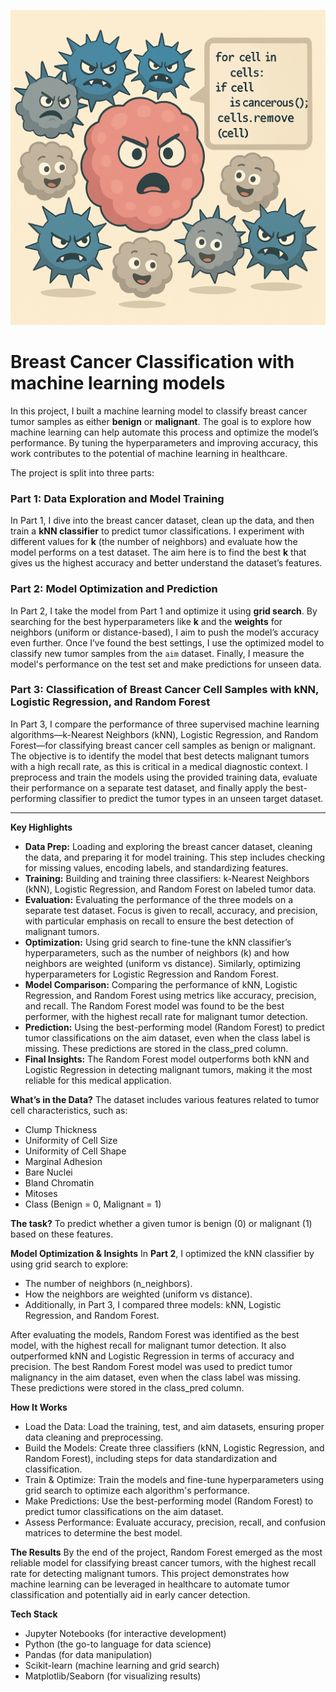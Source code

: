 ![Distribution plot](./ChatGPT%20Image%20Apr%2012%2C%202025%2C%2001_26_58%20PM.png)


# Breast Cancer Classification with machine learning models

In this project, I built a machine learning model to classify breast cancer tumor samples as either **benign** or **malignant**. The goal is to explore how machine learning can help automate this process and optimize the model’s performance. By tuning the hyperparameters and improving accuracy, this work contributes to the potential of machine learning in healthcare.

The project is split into three parts:

### **Part 1: Data Exploration and Model Training**
In Part 1, I dive into the breast cancer dataset, clean up the data, and then train a **kNN classifier** to predict tumor classifications. I experiment with different values for **k** (the number of neighbors) and evaluate how the model performs on a test dataset. The aim here is to find the best **k** that gives us the highest accuracy and better understand the dataset’s features.

### **Part 2: Model Optimization and Prediction**
In Part 2, I take the model from Part 1 and optimize it using **grid search**. By searching for the best hyperparameters like **k** and the **weights** for neighbors (uniform or distance-based), I aim to push the model’s accuracy even further. Once I’ve found the best settings, I use the optimized model to classify new tumor samples from the `aim` dataset. Finally, I measure the model's performance on the test set and make predictions for unseen data.

### Part 3: Classification of Breast Cancer Cell Samples with kNN, Logistic Regression, and Random Forest
In Part 3, I compare the performance of three supervised machine learning algorithms—k-Nearest Neighbors (kNN), Logistic Regression, and Random Forest—for classifying breast cancer cell samples as benign or malignant. The objective is to identify the model that best detects malignant tumors with a high recall rate, as this is critical in a medical diagnostic context. I preprocess and train the models using the provided training data, evaluate their performance on a separate test dataset, and finally apply the best-performing classifier to predict the tumor types in an unseen target dataset.

---

**Key Highlights**

- **Data Prep:** Loading and exploring the breast cancer dataset, cleaning the data, and preparing it for model training. This step includes checking for missing values, encoding labels, and standardizing features.
- **Training:** Building and training three classifiers: k-Nearest Neighbors (kNN), Logistic Regression, and Random Forest on labeled tumor data.
- **Evaluation:** Evaluating the performance of the three models on a separate test dataset. Focus is given to recall, accuracy, and precision, with particular emphasis on recall to ensure the best detection of malignant tumors.
- **Optimization:** Using grid search to fine-tune the kNN classifier’s hyperparameters, such as the number of neighbors (k) and how neighbors are weighted (uniform vs distance). Similarly, optimizing hyperparameters for Logistic Regression and Random Forest.
- **Model Comparison:** Comparing the performance of kNN, Logistic Regression, and Random Forest using metrics like accuracy, precision, and recall. The Random Forest model was found to be the best performer, with the highest recall rate for malignant tumor detection.
- **Prediction:** Using the best-performing model (Random Forest) to predict tumor classifications on the aim dataset, even when the class label is missing. These predictions are stored in the class_pred column.
- **Final Insights:** The Random Forest model outperforms both kNN and Logistic Regression in detecting malignant tumors, making it the most reliable for this medical application.

**What’s in the Data?**
The dataset includes various features related to tumor cell characteristics, such as:

- Clump Thickness
- Uniformity of Cell Size
- Uniformity of Cell Shape
- Marginal Adhesion
- Bare Nuclei
- Bland Chromatin
- Mitoses
- Class (Benign = 0, Malignant = 1)

**The task?** To predict whether a given tumor is benign (0) or malignant (1) based on these features.

**Model Optimization & Insights**
In **Part 2**, I optimized the kNN classifier by using grid search to explore:

- The number of neighbors (n_neighbors).
- How the neighbors are weighted (uniform vs distance).
- Additionally, in Part 3, I compared three models: kNN, Logistic Regression, and Random Forest.

After evaluating the models, Random Forest was identified as the best model, with the highest recall for malignant tumor detection. It also outperformed kNN and Logistic Regression in terms of accuracy and precision. The best Random Forest model was used to predict tumor malignancy in the aim dataset, even when the class label was missing. These predictions were stored in the class_pred column.

**How It Works**

- Load the Data: Load the training, test, and aim datasets, ensuring proper data cleaning and preprocessing.
- Build the Models: Create three classifiers (kNN, Logistic Regression, and Random Forest), including steps for data standardization and classification.
- Train & Optimize: Train the models and fine-tune hyperparameters using grid search to optimize each algorithm's performance.
- Make Predictions: Use the best-performing model (Random Forest) to predict tumor classifications on the aim dataset.
- Assess Performance: Evaluate accuracy, precision, recall, and confusion matrices to determine the best model.

**The Results**
By the end of the project, Random Forest emerged as the most reliable model for classifying breast cancer tumors, with the highest recall rate for detecting malignant tumors. This project demonstrates how machine learning can be leveraged in healthcare to automate tumor classification and potentially aid in early cancer detection.

**Tech Stack**
- Jupyter Notebooks (for interactive development)
- Python (the go-to language for data science)
- Pandas (for data manipulation)
- Scikit-learn (machine learning and grid search)
- Matplotlib/Seaborn (for visualizing results)


